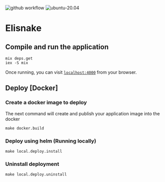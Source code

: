 ![github workflow](https://github.com/thiagoesteves/elisnake/workflows/Elixir%20Develop/badge.svg)
![ubuntu-20.04](https://actionvirtualenvironmentsstatus.azurewebsites.net/api/status?imageName=ubuntu20&badge=1)

# Elisnake

## Compile and run the application
```
mix deps.get
iex -S mix
```

Once running, you can visit [`localhost:4000`](http://localhost:4000) from your browser.

## Deploy [Docker]

### Create a docker image to deploy
The next command will create and publish your application image into the docker
```
make docker.build
```

### Deploy using helm (Running locally)
```
make local.deploy.install
```

### Uninstall deployment
```
make local.deploy.uninstall
```